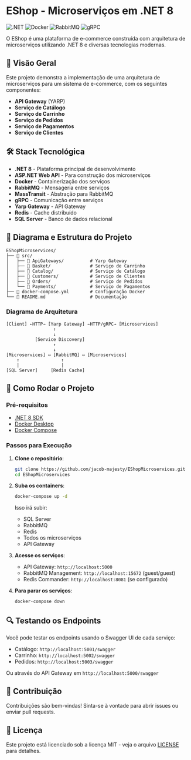 # EShop - Microserviços em .NET 8

![.NET](https://img.shields.io/badge/.NET-8-blue)
![Docker](https://img.shields.io/badge/Docker-✓-blue)
![RabbitMQ](https://img.shields.io/badge/RabbitMQ-✓-orange)
![gRPC](https://img.shields.io/badge/gRPC-✓-brightgreen)

O EShop é uma plataforma de e-commerce construída com arquitetura de microserviços utilizando .NET 8 e diversas tecnologias modernas.

## 📌 Visão Geral

Este projeto demonstra a implementação de uma arquitetura de microserviços para um sistema de e-commerce, com os seguintes componentes:

- **API Gateway** (YARP)
- **Serviço de Catálogo**
- **Serviço de Carrinho**
- **Serviço de Pedidos**
- **Serviço de Pagamentos**
- **Serviço de Clientes**

## 🛠 Stack Tecnológica

- **.NET 8** - Plataforma principal de desenvolvimento
- **ASP.NET Web API** - Para construção dos microserviços
- **Docker** - Containerização dos serviços
- **RabbitMQ** - Mensageria entre serviços
- **MassTransit** - Abstração para RabbitMQ
- **gRPC** - Comunicação entre serviços
- **Yarp Gateway** - API Gateway
- **Redis** - Cache distribuído
- **SQL Server** - Banco de dados relacional

## 📐 Diagrama e Estrutura do Projeto

```
EShopMicroservices/
├── 📁 src/
│   ├── 📁 ApiGateways/          # Yarp Gateway
│   ├── 📁 Basket/               # Serviço de Carrinho
│   ├── 📁 Catalog/              # Serviço de Catálogo
│   ├── 📁 Customers/            # Serviço de Clientes
│   ├── 📁 Orders/               # Serviço de Pedidos
│   └── 📁 Payments/             # Serviço de Pagamentos
├── 📁 docker-compose.yml        # Configuração Docker
└── 📁 README.md                 # Documentação
```

### Diagrama de Arquitetura

```
[Client] ←HTTP→ [Yarp Gateway] ←HTTP/gRPC→ [Microservices]
                  ↑
                  ↓
           [Service Discovery]
                  ↑
                  ↓
[Microservices] ↔ [RabbitMQ] ↔ [Microservices]
    ↑                ↑
    |                |
[SQL Server]     [Redis Cache]
```

## 🚀 Como Rodar o Projeto

### Pré-requisitos

- [.NET 8 SDK](https://dotnet.microsoft.com/download/dotnet/8.0)
- [Docker Desktop](https://www.docker.com/products/docker-desktop)
- [Docker Compose](https://docs.docker.com/compose/install/)

### Passos para Execução

1. **Clone o repositório**:
   ```bash
   git clone https://github.com/jacob-majesty/EShopMicroservices.git
   cd EShopMicroservices
   ```

2. **Suba os containers**:
   ```bash
   docker-compose up -d
   ```

   Isso irá subir:
   - SQL Server
   - RabbitMQ
   - Redis
   - Todos os microserviços
   - API Gateway

3. **Acesse os serviços**:

   - API Gateway: `http://localhost:5000`
   - RabbitMQ Management: `http://localhost:15672` (guest/guest)
   - Redis Commander: `http://localhost:8081` (se configurado)

4. **Para parar os serviços**:
   ```bash
   docker-compose down
   ```

## 🔍 Testando os Endpoints

Você pode testar os endpoints usando o Swagger UI de cada serviço:

- Catálogo: `http://localhost:5001/swagger`
- Carrinho: `http://localhost:5002/swagger`
- Pedidos: `http://localhost:5003/swagger`

Ou através do API Gateway em `http://localhost:5000/swagger`

## 🤝 Contribuição

Contribuições são bem-vindas! Sinta-se à vontade para abrir issues ou enviar pull requests.

## 📄 Licença

Este projeto está licenciado sob a licença MIT - veja o arquivo [LICENSE](LICENSE) para detalhes.
